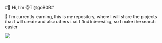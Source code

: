 #👋 Hi, I’m @Ti@goB0B#

🌱 I’m currently learning, this is my repository, where I will share the projects that I will create and also others that I find interesting, so I make the search easier!


[<img src="https://img.shields.io/badge/linkedin-%230077B5.svg?&style=for-the-badge&logo=linkedin&logoColor=white" />](https://www.linkedin.com/in/tiagosergiobarbosaferreira/) 
